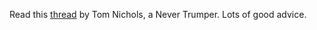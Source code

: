 Read this <a href="https://twitter.com/RadioFreeTom/status/1222214632523300875">thread</a> by Tom Nichols, a Never Trumper. Lots of good advice.
